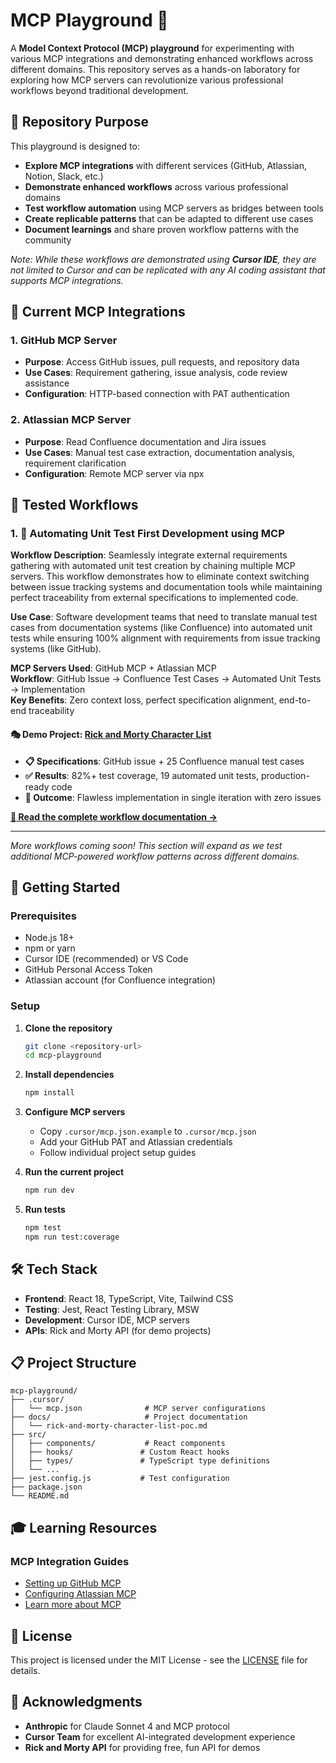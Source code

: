 # MCP Playground 🚀

A **Model Context Protocol (MCP) playground** for experimenting with various MCP integrations and demonstrating enhanced workflows across different domains. This repository serves as a hands-on laboratory for exploring how MCP servers can revolutionize various professional workflows beyond traditional development.

## 🎯 Repository Purpose

This playground is designed to:
- **Explore MCP integrations** with different services (GitHub, Atlassian, Notion, Slack, etc.)
- **Demonstrate enhanced workflows** across various professional domains
- **Test workflow automation** using MCP servers as bridges between tools
- **Create replicable patterns** that can be adapted to different use cases
- **Document learnings** and share proven workflow patterns with the community

*Note: While these workflows are demonstrated using **Cursor IDE**, they are not limited to Cursor and can be replicated with any AI coding assistant that supports MCP integrations.*

## 🔧 Current MCP Integrations

### 1. GitHub MCP Server
- **Purpose**: Access GitHub issues, pull requests, and repository data
- **Use Cases**: Requirement gathering, issue analysis, code review assistance
- **Configuration**: HTTP-based connection with PAT authentication

### 2. Atlassian MCP Server  
- **Purpose**: Read Confluence documentation and Jira issues
- **Use Cases**: Manual test case extraction, documentation analysis, requirement clarification
- **Configuration**: Remote MCP server via npx

## 🔄 Tested Workflows

### 1. 🧪 **Automating Unit Test First Development using MCP**

**Workflow Description**: Seamlessly integrate external requirements gathering with automated unit test creation by chaining multiple MCP servers. This workflow demonstrates how to eliminate context switching between issue tracking systems and documentation tools while maintaining perfect traceability from external specifications to implemented code.

**Use Case**: Software development teams that need to translate manual test cases from documentation systems (like Confluence) into automated unit tests while ensuring 100% alignment with requirements from issue tracking systems (like GitHub).

**MCP Servers Used**: GitHub MCP + Atlassian MCP  
**Workflow**: GitHub Issue → Confluence Test Cases → Automated Unit Tests → Implementation  
**Key Benefits**: Zero context loss, perfect specification alignment, end-to-end traceability

#### 🎭 **Demo Project**: [Rick and Morty Character List](./docs/rick-and-morty-character-list-poc.md)
- **📋 Specifications**: GitHub issue + 25 Confluence manual test cases
- **✅ Results**: 82%+ test coverage, 19 automated unit tests, production-ready code
- **🎯 Outcome**: Flawless implementation in single iteration with zero issues

[**📖 Read the complete workflow documentation →**](./docs/rick-and-morty-character-list-poc.md)

---

*More workflows coming soon! This section will expand as we test additional MCP-powered workflow patterns across different domains.*

## 🚀 Getting Started

### Prerequisites
- Node.js 18+ 
- npm or yarn
- Cursor IDE (recommended) or VS Code
- GitHub Personal Access Token
- Atlassian account (for Confluence integration)

### Setup
1. **Clone the repository**
   ```bash
   git clone <repository-url>
   cd mcp-playground
   ```

2. **Install dependencies**
   ```bash
   npm install
   ```

3. **Configure MCP servers**
   - Copy `.cursor/mcp.json.example` to `.cursor/mcp.json`
   - Add your GitHub PAT and Atlassian credentials
   - Follow individual project setup guides

4. **Run the current project**
   ```bash
   npm run dev
   ```

5. **Run tests**
   ```bash
   npm test
   npm run test:coverage
   ```

## 🛠 Tech Stack

- **Frontend**: React 18, TypeScript, Vite, Tailwind CSS
- **Testing**: Jest, React Testing Library, MSW
- **Development**: Cursor IDE, MCP servers
- **APIs**: Rick and Morty API (for demo projects)

## 📋 Project Structure

```
mcp-playground/
├── .cursor/
│   └── mcp.json              # MCP server configurations
├── docs/                     # Project documentation
│   └── rick-and-morty-character-list-poc.md
├── src/
│   ├── components/           # React components
│   ├── hooks/               # Custom React hooks
│   ├── types/               # TypeScript type definitions
│   └── ...
├── jest.config.js           # Test configuration
├── package.json
└── README.md
```

## 🎓 Learning Resources

### MCP Integration Guides
- [Setting up GitHub MCP](https://github.com/github/github-mcp-server?tab=readme-ov-file)
- [Configuring Atlassian MCP](https://community.atlassian.com/forums/Atlassian-Platform-articles/Atlassian-Remote-MCP-Server-beta-now-available-for-desktop/ba-p/3022084)
- [Learn more about MCP](https://modelcontextprotocol.io/introduction)

## 📄 License

This project is licensed under the MIT License - see the [LICENSE](./LICENSE) file for details.

## 🙏 Acknowledgments

- **Anthropic** for Claude Sonnet 4 and MCP protocol
- **Cursor Team** for excellent AI-integrated development experience
- **Rick and Morty API** for providing free, fun API for demos
